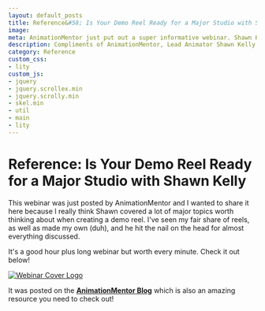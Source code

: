```yaml
---
layout: default_posts
title: Reference&#58; Is Your Demo Reel Ready for a Major Studio with Shawn Kelly
image: 
meta: AnimationMentor just put out a super informative webinar. Shawn Kelly discusses what makes up a studio ready demo reel. Check it out!! This video is highly worth your time! 
description: Compliments of AnimationMentor, Lead Animator Shawn Kelly discusses what makes up a studio ready demo reel. This video is highly worth your time! 
category: Reference
custom_css:
- lity
custom_js:
- jquery
- jquery.scrollex.min
- jquery.scrolly.min
- skel.min
- util
- main
- lity
---
```

<h1 class="major">Reference&#58; Is Your Demo Reel Ready for a Major Studio with Shawn Kelly</h1>

This webinar was just posted by AnimationMentor and I wanted to share it here because I really think Shawn covered a lot of major topics worth thinking about when creating a demo reel. I've seen my fair share of reels, as well as made my own (duh), and he hit the nail on the head for almost everything discussed. 

It's a good hour plus long webinar but worth every minute. Check it out below!

<div>
    <span class="image fit_half">
        <a href ="https://vimeo.com/228852725"><img src="http://blog.animationmentor.com/wp-content/uploads/2017/08/blog-shawn-kelly-webinar-creatures-demo-reel.jpg" alt="Webinar Cover Logo"/></a>
    </span>
</div>

It was posted on the **[AnimationMentor Blog](http://blog.animationmentor.com/is-your-demo-reel-ready-for-a-major-studio/)** which is also an amazing resource you need to check out!




